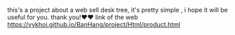 this's a project about a web sell desk tree, it's pretty simple , i hope it will be useful for you. thank you!❤❤
link of the web https://vykhoi.github.io/BanHang/project/Html/product.html

